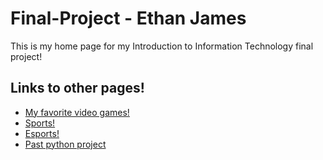 # Final-Project - Ethan James
This is my home page for my Introduction to Information Technology final project!

## Links to other pages!
+ [My favorite video games!](https://github.com/EthanJ11/Final-Project/blob/master/videogames.md)
+ [Sports!](https://github.com/EthanJ11/Final-Project/blob/master/sports.md)
+ [Esports!](https://github.com/EthanJ11/Final-Project/blob/master/esports.md)
+ [Past python project](https://github.com/EthanJ11/Final-Project/blob/master/code.md)
